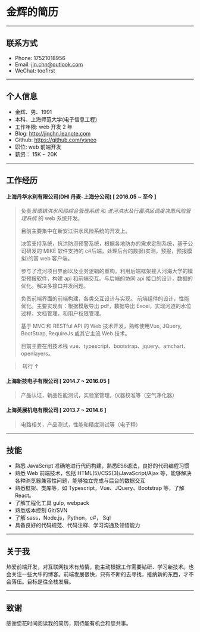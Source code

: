# 金辉的简历

---

## 联系方式

* Phone: 17521018956
* Email: jin.chn@outlook.com
* WeChat: toofirst

---

## 个人信息

* 金辉、男、1991
* 本科、上海师范大学(电子信息工程)
* 工作年限: web 开发 2 年
* Blog: http://jinchn.leanote.com
* Github: https://github.com/ysneo
* 职位: web 前端开发
* 薪资： 15K ~ 20K

---

## 工作经历

#### 上海丹华水利有限公司(DHI 丹麦-上海分公司) [ 2016.05 ~ 至今 ]

> 负责*景德镇洪水风险综合管理系统* 和 _淮河洪水及行蓄洪区调度决策风险管理系统_ 的 web 系统开发。
>
> 目前主要集中在新安江洪水风险系统的开发上。
>
> 决策支持系统，抗洪防涝预警系统，根据各地防办的需求定制系统，基于公司研发的 MIKE 软件支持的 c#后端，处理后台的数据(实测，预报，预报模拟)的富 web 客户端。
>
> 参与了淮河项目界面以及业务逻辑的重构。利用后端框架接入河海大学的模型预报软件，构建 api 和前端交互。与后端的协同 api 接口的设计，数据的优化。解决多接口并发问题。
>
> 负责前端界面的前端构建，各类交互设计与实现。
> 前端组件的设计，性能优化。主要实现有：根据模版导出 pdf，数据导出 Excel，实现河道的水位过程，文档管理，和用户权限管理。
>
> 基于  MVC 和 RESTful API 的 Web 技术开发，熟练使用Vue, JQuery, BootStrap, RequireJs 或其它主流 Web 技术。
>
> 目前主要在用技术栈 vue、typescript、bootstrap、jquery、amchart、openlayers。

> ​ 转行 ↑

#### 上海新技电子有限公司 [ 2014.7 ~ 2016.05 ]

> 产品认证，新品性能测试，实验室管理，仪器校准等（空气净化器）

#### 上海英展机电有限公司 [ 2013.7 ~ 2014.6 ]

> 电路相关，产品测试，性能和精度测试等（电子秤）

---

## 技能

* 熟悉 JavaScript 准确地进行代码构建，熟悉ES6语法，良好的代码编程习惯
* 熟悉 Web 前端技术，包括 HTML(5)/CSS(3)/JavaScript/Ajax 等，能够解决各种浏览器兼容性问题，能够独立完成与后台的数据交互
* 熟悉框架、类库等，如 Typescript，Vue、JQuery、Bootstrap 等，了解React。
* 了解工程化工具 gulp, webpack
* 熟悉版本控制 Git/SVN
* 了解 sass，Node.js，Python，c#， Sql
* 具备良好的代码规范、代码注释、学习沟通及领悟能力

---

## 关于我

热爱前端开发，对互联网技术有热情，能主动根据工作需要钻研、学习新技术。也会关注一些大牛的博客。前端发展很快，只有不断的去寻找，接纳新的东西，才不会落伍。目标是往全栈发展。

---

## 致谢

感谢您花时间阅读我的简历，期待能有机会和您共事。
